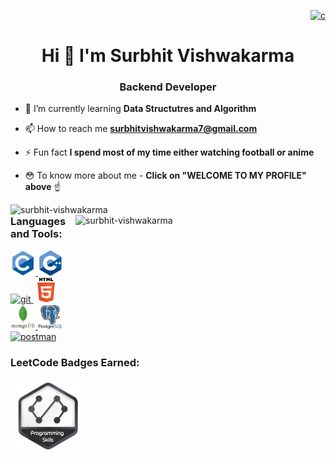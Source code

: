 <p align="right"> <a href="https://www.youtube.com/watch?v=dQw4w9WgXcQ" target="_blank" rel="noreferrer"> <img src="https://github.com/surbhit-vishwakarma/surbhit-vishwakarma/blob/main/ezgif-2-5660d73aa6.gif" alt="c" width="850" height="320"/> </a></p>
<h1 align="center">Hi 👋 I'm Surbhit Vishwakarma</h1>
<h3 align="center">Backend Developer</h3>

- 🌱 I’m currently learning **Data Structutres and Algorithm**

- 📫 How to reach me **surbhitvishwakarma7@gmail.com**

- ⚡ Fun fact **I spend most of my time either watching football or anime**

- 😳 To know more about me - **Click on "WELCOME TO MY PROFILE" above** ☝️ 

<p><img align="left" src="https://github-readme-stats.vercel.app/api/top-langs?username=surbhit-vishwakarma&show_icons=true&locale=en&layout=compact" alt="surbhit-vishwakarma" /></p>
<p><img align="right" src="https://github-readme-streak-stats.herokuapp.com/?user=surbhit-vishwakarma&" alt="surbhit-vishwakarma" width="400" height="150"/></p>

<h3 align="left">Languages and Tools:</h3>
<p align="left"> <a href="https://www.cprogramming.com/" target="_blank" rel="noreferrer"> <img src="https://raw.githubusercontent.com/devicons/devicon/master/icons/c/c-original.svg" alt="c" width="40" height="40"/> </a> <a href="https://www.w3schools.com/cpp/" target="_blank" rel="noreferrer"> <img src="https://raw.githubusercontent.com/devicons/devicon/master/icons/cplusplus/cplusplus-original.svg" alt="cplusplus" width="40" height="40"/> </a> <a href="https://git-scm.com/" target="_blank" rel="noreferrer"> <img src="https://www.vectorlogo.zone/logos/git-scm/git-scm-icon.svg" alt="git" width="40" height="40"/> </a> <a href="https://www.w3.org/html/" target="_blank" rel="noreferrer"> <img src="https://raw.githubusercontent.com/devicons/devicon/master/icons/html5/html5-original-wordmark.svg" alt="html5" width="40" height="40"/> </a> <a href="https://www.mongodb.com/" target="_blank" rel="noreferrer"> <img src="https://raw.githubusercontent.com/devicons/devicon/master/icons/mongodb/mongodb-original-wordmark.svg" alt="mongodb" width="40" height="40"/> </a> <a href="https://www.postgresql.org" target="_blank" rel="noreferrer"> <img src="https://raw.githubusercontent.com/devicons/devicon/master/icons/postgresql/postgresql-original-wordmark.svg" alt="postgresql" width="40" height="40"/> </a> <a href="https://postman.com" target="_blank" rel="noreferrer"> <img src="https://www.vectorlogo.zone/logos/getpostman/getpostman-icon.svg" alt="postman" width="40" height="40"/> </a> </p>



<h3 align="left">LeetCode Badges Earned: </h3>
<p align="left"> <a href="https://leetcode.com/" target="_blank" rel="noreferrer"> <img src="https://github.com/surbhit-vishwakarma/surbhit-vishwakarma/blob/main/%E7%BC%96%E7%A8%8B%E8%83%BD%E5%8A%9B_%E5%85%A5%E9%97%A8.gif" alt="c" width="120" height="120"/> </a></p>
